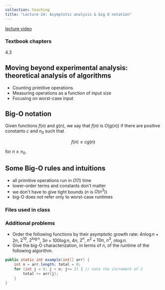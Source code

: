 ```yaml
---
collection: teaching
title: "Lecture 24: Asymptotic analysis & big O notation"
---
```


[lecture video](https://youtu.be/7aVa6__yMeU)

### Textbook chapters
4.3

## Moving beyond experimental analysis: theoretical analysis of algorithms

* Counting primitive operations
* Measuring operations as a function of input size
* Focusing on worst-case input

## Big-O notation
Given functions $f(n)$ and $g(n)$, we say that $f(n)$ is $O(g(n))$ if there are
positive constants $c$ and $n_0$ such that

$$f(n) \leq cg(n)$$

for $n \geq n_0$.

## Some Big-O rules and intuitions
* all primitive operations run in $O(1)$ time
* lower-order terms and constants don't matter
* we don't have to give tight bounds ($n$ is $O(n^3)$)
* big-O does *not* refer only to worst-case runtimes

### Files used in class

### Additional problems
* Order the following functions by their asymptotic growth rate: $4n \log n +
	2n$, $2^{10}$, $2^{\log n}$, $3n + 100 \log n$, $4n$, $2^n$, $n^2 + 10n$,
	$n^3$, $n \log n$.
* Give the big-O characterization, in terms of $n$, of the runtime of the
	following algorithm.
```java
public static int example(int[] arr) {
	int n = arr.length; total = 0;
	for (int j = 0; j < n; j+= 2) { // note the increment of 2
		total += arr[j];
	}
}
```
